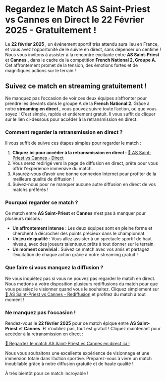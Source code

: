 # Regardez le Match AS Saint-Priest vs Cannes en Direct le 22 Février 2025 - Gratuitement !

Le **22 février 2025** , un événement sportif très attendu aura lieu en France, et vous avez l’opportunité de le suivre en direct, sans dépenser un centime ! Nous vous invitons à assister à la rencontre excitante entre **AS Saint-Priest** et **Cannes** , dans le cadre de la compétition **French National 2, Groupe A**. Cet affrontement promet de la tension, des émotions fortes et de magnifiques actions sur le terrain !

## Suivez ce match en streaming gratuitement !

Ne manquez pas l’occasion de voir ces deux équipes s’affronter pour prendre les devants dans le groupe A de la **French National 2**. Grâce à notre **streaming en direct** , vous pouvez suivre toute l’action, où que vous soyez ! C’est simple, rapide et entièrement gratuit. Il vous suffit de cliquer sur le lien ci-dessous pour accéder à la retransmission en direct.

### Comment regarder la retransmission en direct ?

Il vous suffit de suivre ces étapes simples pour regarder le match :

1. **Cliquez ici pour accéder à la retransmission en direct :** [🔗 AS Saint-Priest vs Cannes - Direct](https://tinyurl.com/livestreamfreeo?st=AS+Saint-Priest+vs+Cannes&si=gh)
2. Vous serez redirigé vers la page de diffusion en direct, prête pour vous offrir l'expérience immersive du match.
3. Assurez-vous d’avoir une bonne connexion Internet pour profiter de la meilleure qualité de diffusion !
4. Suivez-nous pour ne manquer aucune autre diffusion en direct de vos matchs préférés !

### Pourquoi regarder ce match ?

Ce match entre **AS Saint-Priest** et **Cannes** n’est pas à manquer pour plusieurs raisons :

- **Un affrontement intense** : Les deux équipes sont en pleine forme et cherchent à décrocher des points précieux dans le championnat.
- **Un jeu de qualité** : Vous allez assister à un spectacle sportif de haut niveau, avec des joueurs talentueux prêts à tout donner sur le terrain.
- **Un moment convivial** : Suivez ce match avec vos amis et partagez l’excitation de chaque action grâce à notre streaming gratuit !

### Que faire si vous manquez la diffusion ?

Ne vous inquiétez pas si vous ne pouvez pas regarder le match en direct. Nous mettons à votre disposition plusieurs rediffusions du match pour que vous puissiez le visionner quand vous le souhaitez. Cliquez simplement sur [🔗 AS Saint-Priest vs Cannes - Rediffusion](https://tinyurl.com/livestreamfreeo?st=AS+Saint-Priest+vs+Cannes&si=gh) et profitez du match à tout moment !

### Ne manquez pas l’occasion !

Rendez-vous le **22 février 2025** pour ce match épique entre **AS Saint-Priest** et **Cannes**. Et n’oubliez pas, tout est gratuit ! Cliquez maintenant pour accéder à la retransmission en direct :

[🔗 Regardez le match AS Saint-Priest vs Cannes en direct ici !](https://tinyurl.com/livestreamfreeo?st=AS+Saint-Priest+vs+Cannes&si=gh)

Nous vous souhaitons une excellente expérience de visionnage et une immersion totale dans l’action sportive. Préparez-vous à vivre un match inoubliable grâce à notre diffusion gratuite et de haute qualité !

À très bientôt pour ce match incroyable !

